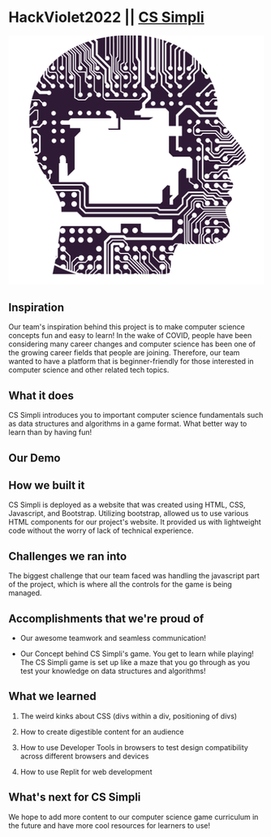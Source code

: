 # HackViolet2022 || [CS Simpli](https://hackviolet.applsauce.repl.co/)

![CS Simpli Logo](logo.png)

## Inspiration
Our team's inspiration behind this project is to make computer science concepts fun and easy to learn! In the wake of COVID, people have been considering many career changes and computer science has been one of the growing career fields that people are joining. Therefore, our team wanted to have a platform that is beginner-friendly for those interested in computer science and other related tech topics. 

## What it does
CS Simpli introduces you to important computer science fundamentals such as data structures and algorithms in a game format. What better way to learn than by having fun!

## Our Demo

## How we built it
CS Simpli is deployed as a website that was created using HTML, CSS, Javascript, and Bootstrap. Utilizing bootstrap, allowed us to use various HTML components for our project's website. It provided us with lightweight code without the worry of lack of technical experience. 

## Challenges we ran into
The biggest challenge that our team faced was handling the javascript part of the project, which is where all the controls for the game is being managed. 

## Accomplishments that we're proud of
- Our awesome teamwork and seamless communication!

- Our Concept behind CS Simpli's game. You get to learn while playing! The CS Simpli game is set up like a maze that you go through as you test your knowledge on data structures and algorithms!

## What we learned
1. The weird kinks about CSS (divs within a div, positioning of divs)

2. How to create digestible content for an audience

3. How to use Developer Tools in browsers to test design compatibility across different browsers and devices

4. How to use Replit for web development

## What's next for CS Simpli
We hope to add more content to our computer science game curriculum in the future and have more cool resources for learners to use!
